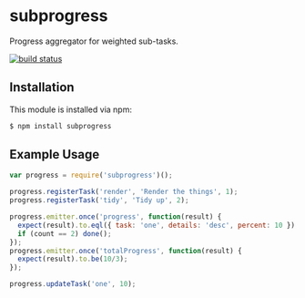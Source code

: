 # subprogress

Progress aggregator for weighted sub-tasks.

[![build status](https://secure.travis-ci.org/timothyleslieallen/subprogress.png)](http://travis-ci.org/timothyleslieallen/subprogress)

## Installation

This module is installed via npm:

``` bash
$ npm install subprogress
```

## Example Usage

```js
var progress = require('subprogress')();

progress.registerTask('render', 'Render the things', 1);
progress.registerTask('tidy', 'Tidy up', 2);

progress.emitter.once('progress', function(result) {
  expect(result).to.eql({ task: 'one', details: 'desc', percent: 10 });
  if (count == 2) done();
});
progress.emitter.once('totalProgress', function(result) {
  expect(result).to.be(10/3);
});

progress.updateTask('one', 10);
```
